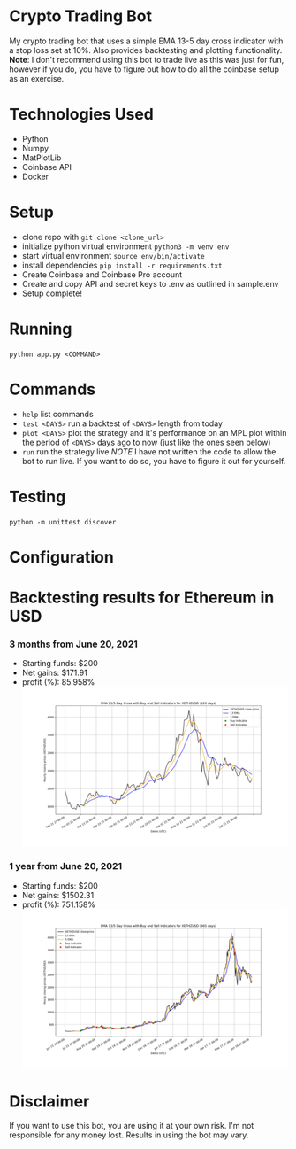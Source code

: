 # Crypto Trading Bot
My crypto trading bot that uses a simple EMA 13-5 day cross indicator with a stop loss set at 10%. Also provides backtesting and plotting functionality. **Note**: I don't recommend using this bot to trade live as this was just for fun, however if you do, you have to figure out how to do all the coinbase setup as an exercise.

# Technologies Used
* Python
* Numpy
* MatPlotLib
* Coinbase API
* Docker

# Setup
* clone repo with `git clone <clone_url>`
* initialize python virtual environment `python3 -m venv env`
* start virtual environment `source env/bin/activate`
* install dependencies `pip install -r requirements.txt`
* Create Coinbase and Coinbase Pro account
* Create and copy API and secret keys to .env as outlined in sample.env
* Setup complete!

# Running
`python app.py <COMMAND>`

# Commands
* `help` list commands
* `test <DAYS>` run a backtest of `<DAYS>` length from today
* `plot <DAYS>` plot the strategy and it's performance on an MPL plot within the period of `<DAYS>` days ago to now (just like the ones seen below)
* `run` run the strategy live *NOTE* I have not written the code to allow the bot to run live. If you want to do so, you have to figure it out for yourself.


# Testing
`python -m unittest discover`

# Configuration

# Backtesting results for Ethereum in USD
### 3 months from June 20, 2021
* Starting funds: $200
* Net gains: $171.91
* profit (%): 85.958%
![4 month backtest plot](./images/figure1.png "4 month backtest plot")
### 1 year from June 20, 2021
* Starting funds: $200
* Net gains: $1502.31
* profit (%): 751.158%
![1 Year backtest plot ](./images/figure2.png "1 year backtest plot")

# Disclaimer
If you want to use this bot, you are using it at your own risk. I'm not responsible for any money lost. Results in using the bot may vary.
